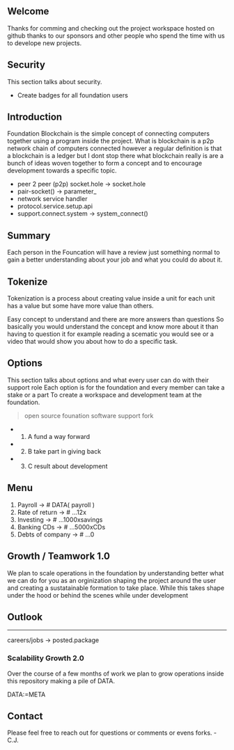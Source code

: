 ## Welcome

Thanks for comming and checking out the project workspace
hosted on github thanks to our sponsors and other people who
spend the time with us to develope new projects.

## Security 

This section talks about security.

- Create badges for all foundation users

## Introduction

Foundation Blockchain is the simple concept of connecting computers together 
using a program inside the project. What is blockchain is a p2p network chain
of computers connected however a regular definition is that a blockchain is a ledger
but I dont stop there what blockchain really is are a bunch of ideas woven together
to form a concept and to encourage development towards a specific topic.

- peer 2 peer (p2p) socket.hole -> socket.hole
- pair-socket() -> parameter_
- network service handler
- protocol.service.setup.api
- support.connect.system -> system_connect()

## Summary

Each person in the Founcation will have a review
just something normal to gain a better understanding
about your job and what you could do about it.

## Tokenize

Tokenization is a process about creating value inside a unit
for each unit has a value but some have more value than others.

Easy concept to understand and there are more answers than questions
So basically you would understand the concept and know more about it than
having to question it for example reading a scematic you would see 
or a video that would show you about how to do a specific task.


## Options

This section talks about options and what every user can do with their support role
Each option is for the foundation and every member can take a stake or a part
To create a workspace and development team at the foundation.

> open source founation software support fork

- 1. A fund a way forward
- 2. B take part in giving back
- 3. C result about development

## Menu

1. Payroll              -> # DATA( payroll )
2. Rate of return       -> # ...12x
3. Investing            -> # ...1000xsavings
4. Banking CDs          -> # ...5000xCDs
5. Debts of company     -> # ...0

## Growth / Teamwork 1.0

We plan to scale operations in the foundation by understanding better what we can do for you as 
an orginization shaping the project around the user and creating a sustatainable formation to take place.
While this takes shape under the hood or behind the scenes while under development 

## Outlook

<HR> careers/jobs -> posted.package

### Scalability Growth 2.0

Over the course of a few months of work we plan to grow operations 
inside this repository making a pile of DATA.

DATA:=META

## Contact


Please feel free to reach out for questions or comments or evens forks. -C.J.
